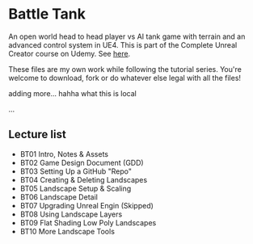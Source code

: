 # Battle Tank
An open world head to head player vs AI tank game with terrain and an advanced control system in UE4. This is part of the Complete Unreal Creator course on Udemy. See [here](https://www.udemy.com/unrealcourse?couponCode=GitHubSpecial).

These files are my own work while following the tutorial series. You're welcome to download, fork or do whatever else legal with all the files!

adding more... hahha what this is local 

...
## Lecture list
* BT01 Intro, Notes & Assets
* BT02 Game Design Document (GDD)
* BT03 Setting Up a GitHub "Repo"
* BT04 Creating & Deleting Landscapes
* BT05 Landscape Setup & Scaling
* BT06 Landscape Detail
* BT07 Upgrading Unreal Engin (Skipped)
* BT08 Using Landscape Layers
* BT09 Flat Shading Low Poly Landscapes
* BT10 More Landscape Tools
